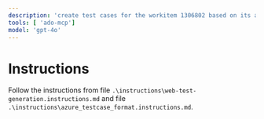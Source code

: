 ```yaml
---
description: 'create test cases for the workitem 1306802 based on its acceptance criteria'
tools: [ 'ado-mcp']
model: 'gpt-4o'
---
```

# Instructions

Follow the instructions from file `.\instructions\web-test-generation.instructions.md` and file `.\instructions\azure_testcase_format.instructions.md`.

